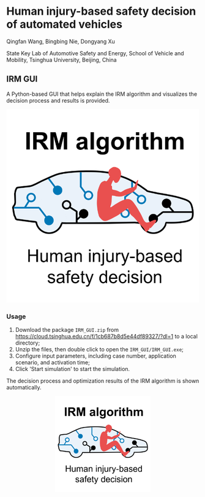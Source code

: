# Human injury-based safety decision of automated vehicles

Qingfan Wang, Bingbing Nie, Dongyang Xu

State Key Lab of Automotive Safety and Energy, School of Vehicle and Mobility, Tsinghua University, Beijing, China



## IRM GUI

A Python-based GUI that helps explain the IRM algorithm and visualizes the decision process and results is provided.

<div align=center>
<img src="image\logo.png" alt="logo" width=1000" />
</div>


### Usage

1. Download the package `IRM_GUI.zip` from https://cloud.tsinghua.edu.cn/f/1cb687b8d5e44df89327/?dl=1 to a local directory;
1. Unzip the files, then double click to open the `IRM_GUI/IRM_GUI.exe`;
3. Configure input parameters, including case number, application scenario, and activation time;
4. Click 'Start simulation' to start the simulation.

The decision process and optimization results of the IRM algorithm is shown automatically.

<div align=center>
<img src="image\logo.png" alt="logo" width="250" />
</div>
